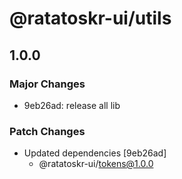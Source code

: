 # @ratatoskr-ui/utils

## 1.0.0

### Major Changes

- 9eb26ad: release all lib

### Patch Changes

- Updated dependencies [9eb26ad]
  - @ratatoskr-ui/tokens@1.0.0

